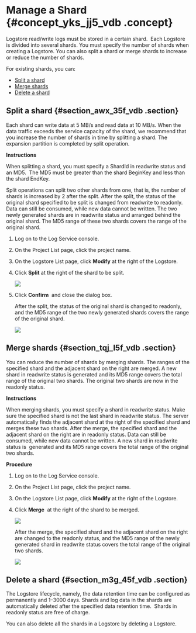 # Manage a Shard {#concept_yks_jj5_vdb .concept}

Logstore read/write logs must be stored in a certain shard.  Each Logstore is divided into several shards. You must specify the number of shards when creating a Logstore. You can also split a shard or merge shards to increase or reduce the number of shards.

For existing shards, you can:

-   [Split a shard](#section_awx_35f_vdb)
-   [Merge shards](#section_tqj_l5f_vdb)
-   [Delete a shard](#section_m3g_45f_vdb)

## Split a shard {#section_awx_35f_vdb .section}

Each shard can write data at 5 MB/s and read data at 10 MB/s. When the data traffic exceeds the service capacity of the shard, we recommend that you increase the number of shards in time by splitting a shard. The expansion partition is completed by split operation.

**Instructions**

When splitting a shard, you must specify a ShardId in readwrite status and an MD5.  The MD5 must be greater than the shard BeginKey and less than the shard EndKey.

Split operations can split two other shards from one, that is, the number of shards is increased by 2 after the split. After the split, the status of the original shard specified to be split is changed from readwrite to readonly. Data can still be consumed, while new data cannot be written. The two newly generated shards are in readwrite status and arranged behind the original shard. The MD5 range of these two shards covers the range of the original shard. 

1.  Log on to the Log Service console.
2.  On the Project List page, click the project name. 
3.  On the Logstore List page, click **Modify** at the right of the Logstore.
4.  Click **Split** at the right of the shard to be split.

    ![](http://static-aliyun-doc.oss-cn-hangzhou.aliyuncs.com/assets/img/13025/15449749472594_en-US.png)

5.  Click **Confirm**  and close the dialog box.

    After the split, the status of the original shard is changed to readonly, and the MD5 range of the two newly generated shards covers the range of the original shard.

    ![](http://static-aliyun-doc.oss-cn-hangzhou.aliyuncs.com/assets/img/13025/15449749472595_en-US.png)


## Merge shards {#section_tqj_l5f_vdb .section}

You can reduce the number of shards by merging shards. The ranges of the specified shard and the adjacent shard on the right are merged. A new shard in readwrite status is generated and its MD5 range covers the total range of the original two shards. The original two shards are now in the readonly status. 

**Instructions**

When merging shards, you must specify a shard in readwrite status. Make sure the specified shard is not the last shard in readwrite status. The server automatically finds the adjacent shard at the right of the specified shard and merges these two shards. After the merge, the specified shard and the adjacent shard on the right are in readonly status. Data can still be consumed, while new data cannot be written. A new shard in readwrite status is  generated and its MD5 range covers the total range of the original two shards.

**Procedure**

1.  Log on to the Log Service console.
2.  On the Project List page, click the project name. 
3.  On the Logstore List page, click **Modify** at the right of the Logstore.
4.  Click **Merge**  at the right of the shard to be merged.

    ![](http://static-aliyun-doc.oss-cn-hangzhou.aliyuncs.com/assets/img/13025/15449749472596_en-US.png)

    After the merge, the specified shard and the adjacent shard on the right are changed to the readonly status, and the MD5 range of the newly generated shard in readwrite status covers the total range of the original two shards.

    ![](http://static-aliyun-doc.oss-cn-hangzhou.aliyuncs.com/assets/img/13025/15449749472597_en-US.png)


## Delete a shard {#section_m3g_45f_vdb .section}

The Logstore lifecycle, namely, the data retention time can be configured as permanently and 1–3000 days. Shards and log data in the shards are automatically deleted after the specified data retention time.  Shards in readonly status are free of charge.

You can also delete all the shards in a Logstore by deleting a Logstore.

